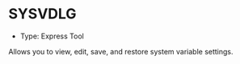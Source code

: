 # SYSVDLG

- Type: Express Tool

Allows you to view, edit, save, and restore system variable settings.
